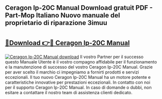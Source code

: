 ## Ceragon Ip-20C Manual Download gratuit PDF - Part-Mop Italiano Nuovo manuale del proprietario di riparazione 3imuu

# <h2><a href="http://dfe8t0.blite.top/?on=Ceragon+Ip-20C+Manual">🔗Download 👉🔴 Ceragon Ip-20C Manual</a></h2>

[![Ceragon Ip-20C Manual download](https://i.imgur.com/lujVjoI.png)](http://dfe8t0.blite.top/?on=Ceragon+Ip-20C+Manual)
Il vostro Partner per il successo questo Manuale Utente è il vostro compagno affidabile per il funzionamento e la manutenzione di successo del vostro Ceragon Ip-20C Manual. Grazie per aver scelto il marchio ci impegniamo a fornirti prodotti e servizi eccezionali. Il tuo nuovo Ceragon Ip-20C Manual ha un motore potente e caratteristiche innovative per prestazioni eccezionali. In contatto con noi per il supporto Ceragon Ip-20C Manual. In caso di domande o dubbi, non esitare a contattare il nostro team di assistenza clienti dedicato.
